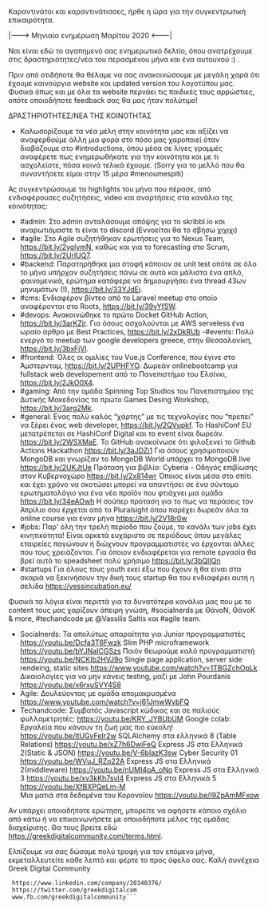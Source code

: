 Καραντινάτοι και καραντινάτισσες, ήρθε η ώρα για την συγκεντρωτική επικαιρότητα. 

|---> Μηνιαία ενημέρωση Μαρίτου 2020 <---|

Ναι είναι εδώ το αγαπημενό σας ενημερωτικό δελτίο, όπου ανατρέχουμε στις δραστηριότητες/νέα του περασμένου μήνα και ένα αυτουνού :) . 

Πριν από οτιδήποτε θα θέλαμε να σας ανακοινώσουμε με μεγάλη χαρά ότι έχουμε καινούργιο website και updated version του λογοτύπου μας.
Φυσικά όπως και με όλα τα website περνάει τις παιδικές τους αρρώστιες, οπότε οποιοδήποτε feedback σας θα μας ήταν πολύτιμο! 

ΔΡΑΣΤΗΡΙΟΤΗΤΕΣ/ΝΕΑ ΤΗΣ ΚΟΙΝΟΤΗΤΑΣ

- Καλωσορίζουμε τα νέα μέλη στην κοινότητα μας και αξίζει να αναφερθούμε άλλη μια φορά στο πόσο μας χαροποιεί όταν διαβάζουμε στο #introductions, όπου μέσα σε λίγες γραμμές αναφέρετε πως ενημερωθήκατε για την κοινότητα και με τι ασχολείστε, πόσα κοινά τελικά έχουμε. (Sorry για το μελλό που θα συναντήσετε είμαι στην 15 μέρα #menoumespiti)

Ας συγκεντρώσουμε τα highlights του μήνα που πέρασε, από ενδιαφέρουσες συζητήσεις, video και αναρτήσεις στα κανάλια της κοινότητας:

- #admin:
Στο admin ανταλάσουμε απόψης για το skribbl.io και αναρωτιόμαστε τι είναι το discord (Εννοείται θα το σβήσω χιχιχι)
- #agile:
Στο Agile συζητήθηκαν ερωτήσεις για το Nexus Team, https://bit.ly/2yglymN, καθώς και για το forecasting στο Scrum, https://bit.ly/2UrlUQ7.  
- #backend:
Παρατηρήθηκε μια στοφή κάποιον σε unit test οπότε σε όλο το μήνα υπήρχαν συζητήσεις πάνω σε αυτό και μάλιστα ένα απλό, φαινομενικά, ερώτημα κατάφερε να δημιουργήσει ένα thread 43ων μηνυμάτων (!), https://bit.ly/33YJdEi.
- #cms:
Ενδιαφέρον βίντεο από το Laravel meetup στο οποίο αναφέρονται στο Roots, https://bit.ly/39vYfSW.
- #devops: 
Ανακοινώθηκε το πρώτο Docket GitHub Action, https://bit.ly/3arKZjr.
Για όσους ασχολούνται με AWS serveless ένα ωραίο άρθρο με Best Practices, https://bit.ly/2xDkRUb 
-#events: 
Πολύ ενεργό το meetup των google developers greece, στην Θεσσαλονίκη, https://bit.ly/3bxFjVl.   
- #frontend: 
Όλες οι ομιλίες του Vue.js Conference, που έγινε στο Άμστερνταμ, https://bit.ly/2UPHFYO. 
Δωρεάν onlinebootcamp για fullstack web developement από το Πανεπιστήμιο του Ελσίνκι, https://bit.ly/2JkO0X4.
- #gaming: 
Από την ομάδα Spinning Top Studios του Πανεπιστημίου της Δυτικής Μακεδονίας το πρώτο Games Desing Workshop, https://bit.ly/3arg2Mk. 
- #general: 
Ενας πολύ καλός “χάρτης” με τις τεχνολογίες που “πρεπει” να ξέρει ένας web developer, https://bit.ly/2QVupkf. 
Το HashiConf EU μετατρέπεται σε HashiConf Digital και το event είναι δωρεάν.  https://bit.ly/2WSXMaE. 
To GitHub ανακοίνωσε ότι φιλοξενεί το Github Actions Hackathon https://bit.ly/3aJDZi1
Για όσους χρησιμοποιούν MongoDB και γνωρίζαν το MongoDB World υπάρχει το MongoDB.live  https://bit.ly/2UKJtUe
Πρόταση για βιβλίο: Cyberia - Οδηγός επιβίωσης στον Κυβερνοχώρο  https://bit.ly/2x814wr
Όποιος είναι μέσα στο σπίτι και έχει χρόνο να σκοτώσει μπορεί να απαντήσει σε ένα σύντομο ερωτηματολόγιο για ένα νέο προϊόν που φτιάχνει μια ομάδα https://bit.ly/34eAOwh
Η σούπερ πρόταση για το πως να περάσεις τον Απρίλιο σου έρχεται από το Pluralsight όπου παρέχει δωρεάν όλα τα online course για έναν μήνα https://bit.ly/2V18r0w
- #jobs: 
Παρ' όλη την τρελή περίοδο που ζούμε, το κανάλι των jobs έχει κινητικότητα! Είναι αρκετά ευχάριστο σε περιόδους όπου μεγάλες εταιρείες παγώνουν ή διώχνουν προγραμματιστές να έρχονται άλλες που τους χρειάζονται.
Για όποιον ενδιαφέρεται για remote εργασία θα βρεί αυτό το speadsheet πολύ χρήσιμο  https://bit.ly/3bQlIQn
- #startups
Για όλους τους youth εκεί έξω που έχουν ή θα είναι στα σκαριά να ξεκινήσουν την δική τους startup θα του ενδιαφέρει αυτή η σελίδα https://yessincubation.eu/

Φυσικά τα λόγια είναι περιττά για τα δυνατότερα κανάλια μας που με το content τους μας χαρίζουν άπειρη γνώση, #socialnerds με ΘάνοN, ΘάνοK & more, #techandcode με @Vassilis Saltis και #agile team.
- Socialnerds:
Τα απολύτως απαραίτητα για Junior προγραμματιστές https://youtu.be/Dcfa3T6Fwzk
Slim PHP microframework https://youtu.be/bYJNaICGSzs
Ποιόν θεωρούμε καλό προγραμματιστή https://youtu.be/NCKIb2HVJ9o 
Single page application, server side rendeing, static sites https://www.youtube.com/watch?v=1TBGZchOpLk
Δικαιολογίες για να μην κάνεις testing, μαζί με John Pourdanis https://youtu.be/x6rxuSVY4S8
- Agile:
Δουλεύοντας με ομάδα απομακρυσμένα https://www.youtube.com/watch?v=j61JmwWvbFQ
- Techandcode:
Συμβατός Javascript κώδικας και σε παλιούς φυλλομετρητές: https://youtu.be/KRY_JYBUbUM
Google colab: Εργαλεία που κάνουν τη ζωή μας πιο εύκολη! https://youtu.be/ltUGvFeIr2w
SQLAlchemy στα ελληνικά 8 (Table Relations) https://youtu.be/xZ7h6DwiFeQ
Express JS στα Ελληνικά 2(Static & JSON) https://youtu.be/V-6bIazK3sw
Cyber Security 01 https://youtu.be/WVuJ_RZo22A
Express JS στα Ελληνικά 2(middleware) https://youtu.be/nUMI4pA_oNo
Express JS στα Ελληνικά 3 https://youtu.be/xv3kKh7svl4
Express JS στα Ελληνικά 5 https://youtu.be/XfBXPQeLm-M	
Μια ματιά στα δεδομένα του Κορονοϊου https://youtu.be/I9ZpAmMFxow

Αν υπάρχει οποιαδήποτε ερώτηση, μπορείτε να αφήσετε κάποιο σχόλιο από κάτω ή να επικοινωνήσετε με οποιοδήποτε μέλος της ομάδας διαχείρισης. Θα τους βρείτε εδώ https://greekdigitalcommunity.com/terms.html.

Ελπίζουμε να σας δώσαμε πολύ τροφή για τον επόμενο μήνα, εκμεταλλευτείτε κάθε λεπτό και φέρτε το προς όφελο σας. 
Καλή συνέχεια
Greek Digital Community

 ```Βρείτε μας στα παρακάτω social media:
  https://www.linkedin.com/company/20340376/
  https://twitter.com/greekdigitalcom
  www.fb.com/greekdigitalcommunity```

